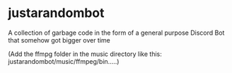 # justarandombot

A collection of garbage code in the form of a general purpose Discord Bot that somehow got bigger over time

(Add the ffmpg folder in the music directory like this: justarandombot/music/ffmpeg/bin.....)
